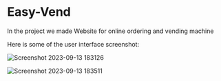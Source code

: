 # Easy-Vend

In the project we made Website for online ordering and vending machine 

Here is some of the user interface screenshot:

![Screenshot 2023-09-13 183126](https://github.com/hunde32/Easy-Vend/assets/132191382/a52d3f85-321a-4317-8cf8-7b5e308574a0)


![Screenshot 2023-09-13 183511](https://github.com/hunde32/Easy-Vend/assets/132191382/57efe5b8-c006-4251-8405-31ba7e432b5b)


